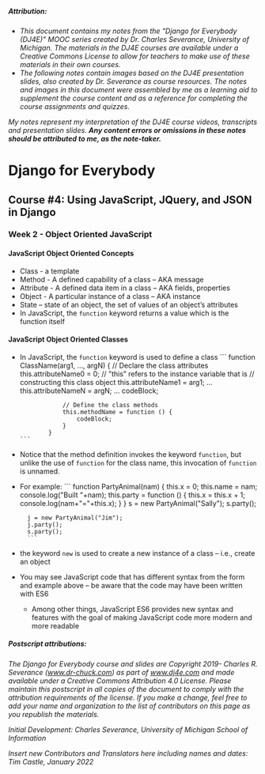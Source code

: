 ##### **Attribution:**  
- *This document contains my notes from the "Django for Everybody (DJ4E)" MOOC series created by Dr. Charles Severance, University of Michigan. The materials in the DJ4E courses are available under a Creative Commons License to allow for teachers to make use of these materials in their own courses.*  
- *The following notes contain images based on the DJ4E presentation slides, also created by Dr. Severance as course resources. The notes and images in this document were assembled by me as a learning aid to supplement the course content and as a reference for completing the course assignments and quizzes.*

*My notes represent my interpretation of the DJ4E course videos, transcripts and presentation slides.* ***Any content errors or omissions in these notes should be attributed to me, as the note-taker.***



# Django for Everybody

## Course #4: Using JavaScript, JQuery, and JSON in Django

### Week 2 - Object Oriented JavaScript

#### JavaScript Object Oriented Concepts

-	Class - a template
-	Method - A defined capability of a class – AKA message
-	Attribute - A defined data item in a class – AKA fields, properties
-	Object - A particular instance of a class – AKA instance
-	State – state of an object, the set of values of an object’s attributes
-	In JavaScript, the `function` keyword returns a value which is the function itself


#### JavaScript Object Oriented Classes

-	In JavaScript, the `function` keyword is used to define a class
        ```
                function ClassName(arg1, …, argN) {
                    // Declare the class attributes
                    this.attributeName0 = 0;
                    // ”this” refers to the instance variable that is
                    // constructing this class object
                    this.attributeName1 = arg1;
                    …
                    this.attributeNameN = argN;
                    …
                    codeBlock;

                    // Define the class methods
                    this.methodName = function () {
                        codeBlock;
                    }
                }
        ```
- Notice that the method definition invokes the keyword `function`, but unlike the use of `function` for the class name, this invocation of `function` is unnamed.
- For example:
        ```
        function PartyAnimal(nam) {
            this.x = 0;
            this.name = nam;
            console.log("Built "+nam);
            this.party = function () {
                this.x = this.x + 1;
                console.log(nam+"="+this.x);
            }
        }
        s = new PartyAnimal("Sally");
        s.party();

        j = new PartyAnimal("Jim");
        j.party();
        s.party();
        ```
-	the keyword `new` is used to create a new instance of a class – i.e., create an object


-	You may see JavaScript  code that has different syntax from the form and example above – be aware that the code may have been written with ES6
    -	Among other things, JavaScript ES6 provides new syntax and features with the goal of making JavaScript code more modern and more readable





##### Postscript attributions:

*The Django for Everybody course and slides are Copyright 2019-  Charles R. Severance (www.dr-chuck.com) as part of www.dj4e.com and made available under a Creative Commons Attribution 4.0 License.  Please maintain this postscript in all copies of the document to comply with the attribution requirements of the license.  If you make a change, feel free to add your name and organization to the list of contributors on this page as you republish the materials.*

*Initial Development: Charles Severance, University of Michigan School of Information*

*Insert new Contributors and Translators here including names and dates:*  
*Tim Castle, January 2022*
